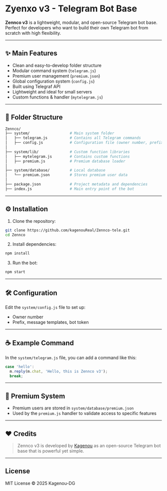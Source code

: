 # Zyenxo v3 - Telegram Bot Base

**Zennco v3** is a lightweight, modular, and open-source Telegram bot base. Perfect for developers who want to build their own Telegram bot from scratch with high flexibility.

---

## ✨ Main Features

- Clean and easy-to-develop folder structure
- Modular command system (`telegram.js`)
- Premium user management (`premium.json`)
- Global configuration system (`config.js`)
- Built using Telegraf API
- Lightweight and ideal for small servers
- Custom functions & handler (`mytelegram.js`)

---

## 🧾 Folder Structure

```bash
Zennco/
├── system/                  # Main system folder
│   ├── telegram.js          # Contains all Telegram commands
│   ├── config.js            # Configuration file (owner number, prefix, etc.)
│
├── system/lib/              # Custom function libraries
│   ├── mytelegram.js        # Contains custom functions
│   ├── premium.js           # Premium database loader
│
├── system/database/         # Local database
│   └── premium.json         # Stores premium user data
│
├── package.json             # Project metadata and dependencies
├── index.js                 # Main entry point of the bot
```

---

## ⚙️ Installation

1. Clone the repository:
```bash
git clone https://github.com/kagenouReal/Zennco-tele.git
cd Zennco
```

2. Install dependencies:
```bash
npm install
```

3. Run the bot:
```bash
npm start
```

---

## 🛠 Configuration

Edit the `system/config.js` file to set up:
- Owner number
- Prefix, message templates, bot token

---

## ☕ Example Command

In the `system/telegram.js` file, you can add a command like this:

```js
case 'hello':
  m.reply(m.chat, 'Hello, this is Zennco v3');
  break;
```

---

## 🔐 Premium System

- Premium users are stored in `system/database/premium.json`
- Used by the `premium.js` handler to validate access to specific features

---

## ❤️ Credits

> Zennco v3 is developed by [Kagenou](https://github.com/kagenouReal) as an open-source Telegram bot base that is powerful yet simple.

---

## License

MIT License © 2025 Kagenou-DG

